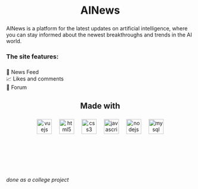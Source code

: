 <h1 align="center">AINews</h1>

###

<p align="left">AINews is a platform for the latest updates on artificial intelligence, where you can stay informed about the newest breakthroughs and trends in the AI world.</p>

###

<h3 align="left">The site features:</h3>

###

<p align="left">📰 News Feed<br>📈 Likes and comments<br>💬 Forum</p>

###

<h2 align="center">Made with</h2>

###

<div align="center">
  <img src="https://cdn.jsdelivr.net/gh/devicons/devicon/icons/vuejs/vuejs-original.svg" height="40" alt="vuejs logo"  />
  <img width="12" />
  <img src="https://cdn.jsdelivr.net/gh/devicons/devicon/icons/html5/html5-original.svg" height="40" alt="html5 logo"  />
  <img width="12" />
  <img src="https://cdn.jsdelivr.net/gh/devicons/devicon/icons/css3/css3-original.svg" height="40" alt="css3 logo"  />
  <img width="12" />
  <img src="https://cdn.jsdelivr.net/gh/devicons/devicon/icons/javascript/javascript-original.svg" height="40" alt="javascript logo"  />
  <img width="12" />
  <img src="https://cdn.jsdelivr.net/gh/devicons/devicon/icons/nodejs/nodejs-original.svg" height="40" alt="nodejs logo"  />
  <img width="12" />
  <img src="https://cdn.jsdelivr.net/gh/devicons/devicon/icons/mysql/mysql-original.svg" height="40" alt="mysql logo"  />
</div>

###

<p align="left"></p>

<br>
<br>
<br>
<br>

<h6 align="left">done as a college project</h6>

###
